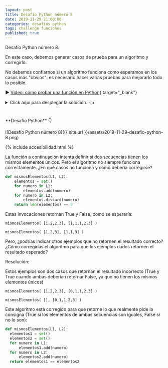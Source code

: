 ```yaml
---
layout: post
title: Desafío Python número 8
date: 2019-11-29 21:00:00
categories: desafios python
tags: challenge funciones
published: true
---
```


Desafío Python número 8.

En este caso, debemos generar casos de prueba para un algoritmo y corregirlo. 

No debemos confiarnos si un algoritmo funciona como esperamos en los casos más "obvios": es necesario hacer varias pruebas para mejorarlo todo lo posible. 

▶️ [Video: cómo probar una función en Python](https://www.youtube.com/watch?v=ZJP0Z5-sbeY){:target="_blank"}


<details><summary>Click aquí para desplegar la solución. 👈</summary>
<br />Una posible solución al desafío: las dos últimas invocaciones retornaban un resultado incorrecto con la versión errónea del algoritmo. En la versión corregida dada en la solución, las cuatro invocaciones retornan lo esperado.
<br />&nbsp;
<div markdown="1">💻 [Código ejecutable](https://jdoodle.com/a/3q8F){:target="_blank"}
  </div>  

{% include codeEditor.html id="3q8F?stdin=0&arg=0&rw=1" %}
  
<br />😀 ¿Se te ocurrieron otras formas de mejorar el algoritmo? Deja tu comentario debajo.
<div markdown="1">![Solución al desafío]({{ site.url }}/assets/2019-11-29-desafio-python-8-solucion.png)
  </div>

</details>

<br />
<br />
**Desafío Python** 👇

![Desafío Python número 8]({{ site.url }}/assets/2019-11-29-desafio-python-8.png)

{% include accesibilidad.html %}

La función a continuación intenta definir si dos secuencias tienen los mismos elementos únicos. Pero el algoritmo no siempre funciona correctamente. ¿En qué casos no funciona y cómo debería corregirse?

```python
def mismosElementos(L1, L2):
    elementos = set()
    for numero in L1:
        elementos.add(numero)
    for numero in L2:
        elementos.discard(numero)
    return len(elementos) == 0
```

Estas invocaciones retornan True y False, como se esperaría:

`mismosElementos( [1,2,2,3], [1,1,1,2,3] )`

`mismosElementos( [1,2,3], [1,1,3] )`

Pero, ¿podrías indicar otros ejemplos que no retornen el resultado correcto? ¿Cómo corregirías el algoritmo para que los ejemplos dados retornen el resultado esperado?

Resolución:

Estos ejemplos son dos casos que retornan el resultado incorrecto (True y True cuando ambas deberían retornar False, ya que no tienen los mismos elementos únicos)

`mismosElementos( [1,2,2,3], [0,1,1,2,3] )`

`mismosElementos( [], [0,1,1,2,3] )`

Este algoritmo está corregido para que retorne lo que realmente pide la consigna (True si los elementos de ambas secuencias son iguales, False si no lo son):

```python
def mismosElementos(L1, L2):
  elementos1 = set()
  elementos2 = set()
  for numero in L1:
      elementos1.add(numero)
  for numero in L2:
      elementos2.add(numero)
  return elementos1 == elementos2
```


</div></details>
